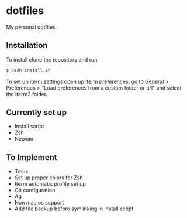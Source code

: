 # dotfiles

My personal dotfiles.

## Installation
To install clone the repository and run:
```sh
$ bash install.sh
```

To set up iterm settings open up iterm preferences, go to General > Preferences > "Load preferences from a custom folder or url" and select the iterm2 folder.

## Currently set up
  - Install script
  - Zsh
  - Neovim

## To Implement
  - Tmux
  - Set up proper colors for Zsh
  - Iterm automatic profile set up
  - Git configuration
  - Ag
  - Non mac os support
  - Add file backup before symlinking in install script
